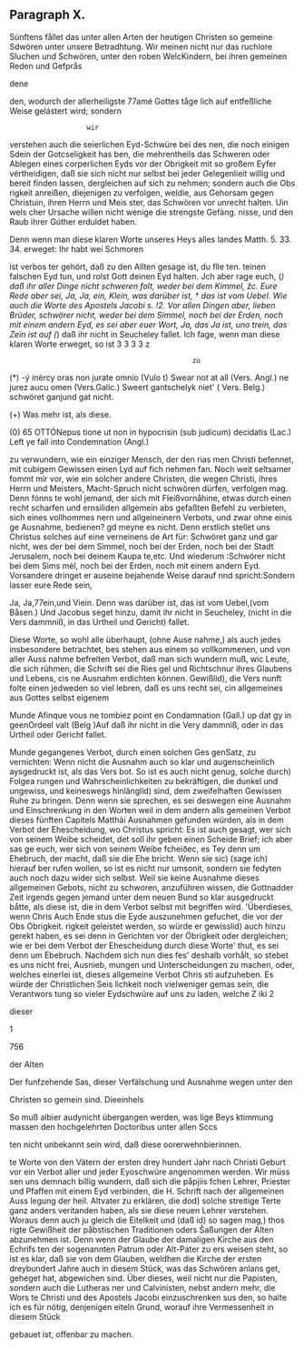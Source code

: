 

<!-- seite 752 -->

Paragraph  X.
-------------

Súnftens fållet das unter allen Arten der heutigen Christen so gemeine Sdwören unter unsere Betradhtung. Wir meinen nicht nur das ruchlore Sluchen und Schwören, unter den roben WelcKindern, bei ihren gemeinen Reden und Gefprås

dene


<!-- seite 753 -->
den, wodurch der allerheiligste 77amé Gottes tåge
lich auf entfeßliche Weise gelástert wird; sondern

                       wir
verstehen auch die seierlichen Eyd-Schwüre bei des
nen, die noch einigen Sdein der Gotcseligkeit has
ben, die mehrentheils das Schweren oder Ablegen
eines corperlichen Eyds vor der Obrigkeit mit so
großem Eyfer vértheidigen, daß sie sich nicht nur selbst
bei jeder Gelegenlieit willig und bereit finden lassen,
dergleichen auf sich zu nehmen; sondern auch die Obs
rigkeit anreißen, diejenigen zu verfolgen, weldie, aus
Gehorsam gegen Christuin, ihren Herrn und Meis
ster, das Schwören vor unrecht halten. Uin wels
cher Ursache willen nicht wenige die strengste Gefäng.
nisse, und den Raub ihrer Gúther erduldet haben.

Denn wenn man diese klaren Worte unseres Heys alles landes Matth. 5. 33. 34. erweget: Ihr habt wei Schmoren

ist verbos
ter gehört, daß zu den Allten gesage ist, du flle ten.
teinen falschen Eyd tun, und rolst Gott deinen
Eyd halten. Jch aber rage euch, (*) daß ihr
aller Dinge nicht schweren folt, weder bei dem
Kimmel, žc. Eure Rede aber sei, Ja, Ja, ein,
Klein, was darüber ist, † das ist vom Uebel. Wie
auch die Worte des Apostels Jacobi s. !2. Vor
allen Dingen aber, lieben Brüder, schwörer nicht,
weder bei dem Simmel, noch bei der Erden,
noch mit einem andern Eyd, es sei aber euer
Wort, Ja, das Ja ist, uno trein, das Zein ist
auf (*) daß ihr nicht in Seucheley fallet. Ich
fage, wenn man diese klaren Worte erweget, so ist
                     3 3 3 3 z

                                                 zu
  (*) -ý inércy oras non jurate omnio (Vulo t) Swear
not at all (Vers. Angl.) ne jurez aucu omen (Vers.Galic.)
Sweert gantschelyk niet' ( Vers. Belg.) schwöret ganjund gat
nicht.

(+) Was mehr ist, als diese.

(0) 65 OTTÓNepus tione ut non in hypocrisin (sub judicum) decidatis (Lac.) Left ye fall into Condemnation (Angl.)



<!-- seite 754 -->
zu verwundern, wie ein einziger Mensch, der den rias men Christi befennet, mit cubigem Gewissen einen Lyd auf fich nehmen fan. Noch weit seltsamer fommt mir vor, wie ein solcher andere Christen, die wegen Christi, ihres Herrn und Meisters, Macht-Spruch nicht schwören dürfen, verfolgen mag. Denn fónns te wohl jemand, der sich mit Fleißvornåhine, etwas durch einen recht scharfen und ernsiliden allgemein abs gefaßten Befehl zu verbieten, sich eines vollhommes nern und allgeineinern Verbots, und zwar ohne einis ge Ausnahme, bedienen? gd meyne es nicht. Denn erstlich stellet uns Christus solches auf eine verneinens de Art für: Schwöret ganz und gar nicht, wes der bei dem Simmel, noch bei der Erden, noch bei der Stadt Jerusalem, noch bei deinem Kaupa te,etc. Und wiederum :Schwörer nicht bei dem Sims mėl, noch bei der Erden, noch mit einem andern Eyd. Vorsandere dringet er auseine bejahende Weise darauf nnd spricht:Sondern lasser eure Rede sein,

Ja, Ja,77ein,und Viein. Denn was darüber ist, das ist vom Uebel,(vom Båsen.) Und Jacobus seget hinzu, damit ihr nicht in Seucheley, (nicht in die Vers dammniß, in das Urtheil und Gericht) fallet.

Diese Worte, so wohl alle überhaupt, (ohne Ause nahme,) als auch jedes insbesondere betrachtet, bes stehen aus einem so vollkommenen, und von aller Auss nahme befreiten Verbot, daß man sich wundern muß, wic Leute, die sich rühmen, die Schrift sei die Ries gel und Richtschnur ihres Glaubens und Lebens, cis ne Ausnahm erdichten können. Gewißlid), die Vers nunft folte einen jedweden so viel lebren, daß es uns recht sei, cin allgemeines aus Gottes selbst eigenem

Munde Afinque vous ne tombiez point en Condamnation (Gall.) up dat gy in geenOrdeel valt (Belg )Auf daß ihr nicht in die Very dammniß, oder in das Urtheil oder Gericht fallet.
<!-- seite 755 -->
 Munde gegangenes Verbot, durch einen solchen Ges
genSatz, zu vernichten: Wenn nicht die Ausnahm auch
so klar und augenscheinlich aysgedruckt ist, als das Vers
bot. So ist es auch nicht genug, solche durch) Folgea
rungen und Wahrscheinlichkeiten zu bekräftigen, die
dunkel und ungewiss, und keineswegs hinlänglid) sind,
dem zweifelhaften Gewissen Ruhe zu bringen. Denn
wenn sie sprechen, es sei deswegen eine Ausnahm und
Einschrenkung in den Worten weil in dem andern alls
gemeinen Verbot dieses fünften Capitels Matthải
Ausnahmen gefunden würden, als in dem Verbot
der Ehescheidung, wo Christus spricht: Es ist auch
gesagt, wer sich von seinem Weibe scheidet, det
soll ihr geben einen Scheide Brief; ich aber sas
ge euch, wer sich von seinem Weibe fcheiðec, es
 Tey denn um Ehebruch, der macht, daß sie die
Ehe bricht. Wenn sie sic) (sage ich) hierauf ber
rufen wollen, so ist es nicht nur umsonit, sondern sie
 fedyten auch noch dazu wider sich selbst. Weil sie
 keine Ausnahme dieses allgemeinen Gebots, nicht zu
 schworen, anzuführen wissen, die Gottnadder Zeit
 irgends gegen jemand unter dem neuen Bund so klar
 ausgedruckt båtte, als diese ist, die in dem Verbot
 selbst mit begriffen wird. 'Überdieses, wenn Chris Auch Ende
 stus die Eyde auszunehmen gefuchet, die vor der Obs Obrigkeit.
 rigkeit geleistet werden, so würde er gewisslid) auch
 hinzu gerekt haben, es sei denn in Gerichten vor
 der Öbrigkeit oder dergleichen; wie er bei dem
 Verbot der Ehescheidung durch diese Worte' thut,
 es sei denn um Ebebruch. Nachdem sich nun dies
 fes' deshalb vorhålt, so stebet es uns nicht frei, Ausnieb,
 mungen und Unterscheidungen zu machen, oder,
 welches einerlei ist, dieses allgemeine Verbot Chris
  sti aufzuheben. Es würde der Christlichen Seis
 lichkeit noch vielweniger gemas sein, die Verantwors
 tung so vieler Eydschwüre auf uns zu laden, welche
            Z iki 2

dieser


1




756

der Alten
<!-- seite 756 -->
Der funfzehende Sas, dieser Verfälschung und Ausnahme wegen unter den

Christen so gemein sind. Dieeinhels

So muß albier audynicht übergangen werden, was lige Beys ktimmung massen den hochgelehrten Doctoribus unter allen Sccs

ten nicht unbekannt sein wird, daß diese oorerwehnbierinnen.

te Worte von den Vätern der ersten drey hundert Jahr nach Christi Geburt vor ein Verbot aller und jeder Eyoschwüre angenommen werden. Wir müss sen uns demnach billig wundern, daß sich die påpjiis fchen Lehrer, Priester und Pfaffen mit einem Eyd verbinden, die H. Schrift nach der allgemeinen Auss legung der heil. Altvater zu erklären, die dod) solche streitige Terte ganz anders veritanden haben, als sie diese neuen Lehrer verstehen. Woraus denn auch ju gleich die Eitelkeit und (daß id) so sagen mag,) thos rigte Gewißheit der påbstischen Traditionen oders Šaßungen der Alten abzunehmen ist. Denn wenn der Glaube der damaligen Kirche aus den Echrifs ten der sogenannten Patrum oder Alt-Páter zu ers weisen  steht, so ist es klar, daß sie von dem Glauben, weldhen die Kirche der ersten dreybundert Jahre auch in diesem Stück, was das Schwören anlans get, geheget hat, abgewichen sind. Über dieses, weil nicht nur die Papisten, sondern auch die Lutheras ner und Calvinisten, nebst andern mehr, die Wors te Christi und des Apostels Jacobi einzuschrenken sus den, so halte ich es für nötig, denjenigen eiteln Grund, worauf ihre Vermessenheit in diesem Stück

gebauet ist, offenbar zu machen.

